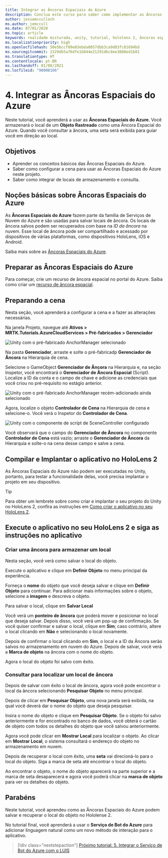 ```yaml
---
title: Integrar as Âncoras Espaciais do Azure
description: Conclua este curso para saber como implementar as Âncoras Espaciais do Azure em um aplicativo do HoloLens 2.
author: jessemcculloch
ms.author: jemccull
ms.date: 07/01/2020
ms.topic: article
keywords: realidade misturada, unity, tutorial, hololens 2, âncoras espaciais do Azure, serviços de nuvem do azure, visão personalizada do azure, Windows 10
ms.localizationpriority: high
ms.openlocfilehash: 50e5bccf09e03ebda8057dbb3ca9d83fc01694bd
ms.sourcegitcommit: 2329db5a76dfe1b844e21291dbc8ee3888ed1b81
ms.translationtype: HT
ms.contentlocale: pt-BR
ms.lasthandoff: 01/08/2021
ms.locfileid: "98008166"
---
```

# <a name="4-integrating-azure-spatial-anchors"></a>4. Integrar as Âncoras Espaciais do Azure

Neste tutorial, você aprenderá a usar as **Âncoras Espaciais do Azure**. Você armazenará o local de um **Objeto Rastreado** como uma Âncora Espacial do Azure. Quando você consultar a âncora, uma seta será exibida para guiar você em direção ao local.

## <a name="objectives"></a>Objetivos

* Aprender os conceitos básicos das Âncoras Espaciais do Azure.
* Saber como configurar a cena para usar as Âncoras Espaciais do Azure neste projeto.
* Saber como integrar de locais de armazenamento e consulta.

## <a name="understanding-azure-spatial-anchors"></a>Noções básicas sobre Âncoras Espaciais do Azure

 As **Âncoras Espaciais do Azure** fazem parte da família de Serviços de Nuvem do Azure e são usadas para salvar locais de âncora. Os locais de âncora salvos podem ser recuperados com base na *ID da âncora* na nuvem. Esse local de âncora pode ser compartilhado e acessado por dispositivos de várias plataformas, como dispositivos HoloLens, iOS e Android.

Saiba mais sobre as [Âncoras Espaciais do Azure](https://docs.microsoft.com/azure/spatial-anchors/overview).

## <a name="preparing-azure-spatial-anchors"></a>Preparar as Âncoras Espaciais do Azure

Para começar, crie um recurso de âncora espacial no portal do Azure.
Saiba como criar um [recurso de âncora espacial](https://docs.microsoft.com/azure/spatial-anchors/quickstarts/get-started-hololens#create-a-spatial-anchors-resource).

## <a name="preparing-the-scene"></a>Preparando a cena

Nesta seção, você aprenderá a configurar a cena e a fazer as alterações necessárias.

Na janela Projeto, navegue até **Ativos > MRTK.Tutorials.AzureCloudServices > Pré-fabricados > Gerenciador**

![Unity com o pré-fabricado AnchorManager selecionado](images/mr-learning-azure/tutorial4-section1-step1-1.png)

Na pasta **Gerenciador**, arraste e solte o pré-fabricadp **Gerenciador de Âncora** na Hierarquia de cena.

Selecione o GameObject **Gerenciador de Âncora** na Hierarquia e, na seção Inspetor, você encontrará o **Gerenciador de Âncora Espacial** (Script). Localize a ID da conta e o campo de chave e adicione as credenciais que você criou no pré-requisito no estágio anterior.

![Unity com o pré-fabricado AnchorManager recém-adicionado ainda selecionado](images/mr-learning-azure/tutorial4-section1-step2-1.png)

Agora, localize o objeto **Controlador de Cena** na Hierarquia de cena e selecione-o. Você verá o Inspetor do **Controlador de Cena**.

![Unity com o componente de script de SceneController configurado](images/mr-learning-azure/tutorial4-section1-step3-1.png)

Você observará que o campo do **Gerenciador de Âncora** no componente **Controlador de Cena** está vazio; arraste o **Gerenciador de Âncora** da Hierarquia e solte-o na cena desse campo e salve a cena.

## <a name="build-and-deploy-the-app-to-your-hololens-2"></a>Compilar e Implantar o aplicativo no HoloLens 2

As Âncoras Espaciais do Azure não podem ser executadas no Unity, portanto, para testar a funcionalidade delas, você precisa implantar o projeto em seu dispositivo.

> [!TIP]
> Para obter um lembrete sobre como criar e implantar o seu projeto do Unity no HoloLens 2, confira as instruções em [Como criar o aplicativo no seu HoloLens 2](mr-learning-base-02.md#building-and-deploying-to-your-hololens-2).

## <a name="run-the-app-on-your-hololens-2-and-follow-the-in-app-instructions"></a>Execute o aplicativo no seu HoloLens 2 e siga as instruções no aplicativo

### <a name="create-an-anchor-to-store-a-location"></a>Criar uma âncora para armazenar um local

Nesta seção, você verá como salvar o local do objeto.

Execute o aplicativo e clique em **Definir Objeto** no menu principal da experiência.

Forneça o **nome** do objeto que você deseja salvar e clique em **Definir Objeto** para continuar. Para adicionar mais informações sobre o objeto, selecione a **imagem** e descreva o objeto.

Para salvar o local, clique em **Salvar Local**

Você verá um **ponteiro de âncora** que poderá mover e posicionar no local que deseja salvar. Depois disso, você verá um pop-up de confirmação. Se você quiser confirmar e salvar o local, clique em **Sim**; caso contrário, altere o local clicando em **Não** e selecionando o local novamente.

Depois de confirmar o local clicando em **Sim**, o local e a ID da Âncora serão salvos no armazenamento em nuvem do Azure. Depois de salvar, você verá a **Marca de objeto** na âncora com o nome do objeto.

Agora o local do objeto foi salvo com êxito.

### <a name="query-for-finding-an-anchor-location"></a>Consultar para localizar um local de âncora

Depois de salvar com êxito o local de âncora, agora você pode encontrar o local da âncora selecionando **Pesquisar Objeto** no menu principal.

Depois de clicar em **Pesquisar Objeto**, uma nova janela será exibida, na qual você deverá dar o nome do objeto que deseja pesquisar.

Insira o nome do objeto e clique em **Pesquisar Objeto**. Se o objeto foi salvo anteriormente e for encontrado no banco de dados, você obterá o cartão de objeto com todos os detalhes do objeto que você salvou anteriormente.

Agora você pode clicar em **Mostrar Local** para localizar o objeto. Ao clicar em **Mostrar Local**, o sistema consultará o endereço do objeto no armazenamento em nuvem.

Depois de recuperar o local com êxito, uma **seta** vai direcioná-lo para o local do objeto. Siga a marca de seta até encontrar o local do objeto.

Ao encontrar o objeto, o nome do objeto aparecerá na parte superior e a marca de seta desaparecerá e agora você poderá clicar na **marca de objeto** para ver os detalhes do objeto.

## <a name="congratulations"></a>Parabéns

Neste tutorial, você aprendeu como as Âncoras Espaciais do Azure podem salvar e recuperar o local do objeto no Hololense 2.

No tutorial final, você aprenderá a usar o **Serviço de Bot do Azure** para adicionar linguagem natural como um novo método de interação para o aplicativo.

> [!div class="nextstepaction"]
> [Próximo tutorial: 5. Integrar o Serviço de Bot do Azure com o LUIS](mr-learning-azure-05.md)
